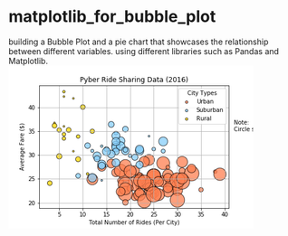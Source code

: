 # matplotlib_for_bubble_plot
building a Bubble Plot and a pie chart that showcases the relationship between different variables. using different libraries such as Pandas and Matplotlib.
![](Pyber/Images/PyberRideSharing.png)
